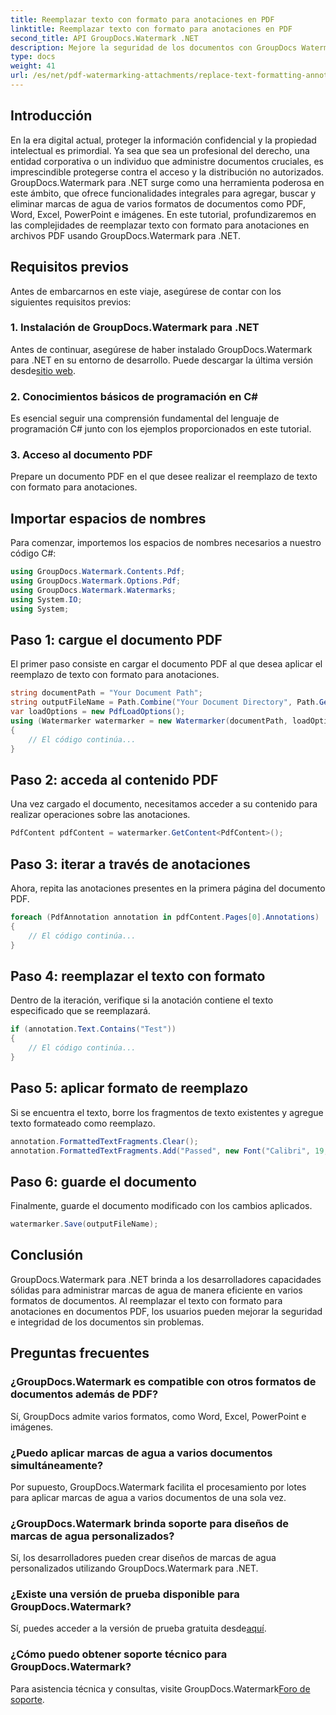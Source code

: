 ```yaml
---
title: Reemplazar texto con formato para anotaciones en PDF
linktitle: Reemplazar texto con formato para anotaciones en PDF
second_title: API GroupDocs.Watermark .NET
description: Mejore la seguridad de los documentos con GroupDocs Watermark para .NET. Aprenda a reemplazar texto con formato para anotaciones en archivos PDF sin esfuerzo.
type: docs
weight: 41
url: /es/net/pdf-watermarking-attachments/replace-text-formatting-annotation-pdf/
---
```

## Introducción
En la era digital actual, proteger la información confidencial y la propiedad intelectual es primordial. Ya sea que sea un profesional del derecho, una entidad corporativa o un individuo que administre documentos cruciales, es imprescindible protegerse contra el acceso y la distribución no autorizados. GroupDocs.Watermark para .NET surge como una herramienta poderosa en este ámbito, que ofrece funcionalidades integrales para agregar, buscar y eliminar marcas de agua de varios formatos de documentos como PDF, Word, Excel, PowerPoint e imágenes. En este tutorial, profundizaremos en las complejidades de reemplazar texto con formato para anotaciones en archivos PDF usando GroupDocs.Watermark para .NET.
## Requisitos previos
Antes de embarcarnos en este viaje, asegúrese de contar con los siguientes requisitos previos:
### 1. Instalación de GroupDocs.Watermark para .NET
 Antes de continuar, asegúrese de haber instalado GroupDocs.Watermark para .NET en su entorno de desarrollo. Puede descargar la última versión desde[sitio web](https://releases.groupdocs.com/Watermark/net/).
### 2. Conocimientos básicos de programación en C#
Es esencial seguir una comprensión fundamental del lenguaje de programación C# junto con los ejemplos proporcionados en este tutorial.
### 3. Acceso al documento PDF
Prepare un documento PDF en el que desee realizar el reemplazo de texto con formato para anotaciones.

## Importar espacios de nombres
Para comenzar, importemos los espacios de nombres necesarios a nuestro código C#:
```csharp
using GroupDocs.Watermark.Contents.Pdf;
using GroupDocs.Watermark.Options.Pdf;
using GroupDocs.Watermark.Watermarks;
using System.IO;
using System;
```
## Paso 1: cargue el documento PDF
El primer paso consiste en cargar el documento PDF al que desea aplicar el reemplazo de texto con formato para anotaciones.
```csharp
string documentPath = "Your Document Path";
string outputFileName = Path.Combine("Your Document Directory", Path.GetFileName(documentPath));
var loadOptions = new PdfLoadOptions();
using (Watermarker watermarker = new Watermarker(documentPath, loadOptions))
{
    // El código continúa...
}
```
## Paso 2: acceda al contenido PDF
Una vez cargado el documento, necesitamos acceder a su contenido para realizar operaciones sobre las anotaciones.
```csharp
PdfContent pdfContent = watermarker.GetContent<PdfContent>();
```
## Paso 3: iterar a través de anotaciones
Ahora, repita las anotaciones presentes en la primera página del documento PDF.
```csharp
foreach (PdfAnnotation annotation in pdfContent.Pages[0].Annotations)
{
    // El código continúa...
}
```
## Paso 4: reemplazar el texto con formato
Dentro de la iteración, verifique si la anotación contiene el texto especificado que se reemplazará.
```csharp
if (annotation.Text.Contains("Test"))
{
    // El código continúa...
}
```
## Paso 5: aplicar formato de reemplazo
Si se encuentra el texto, borre los fragmentos de texto existentes y agregue texto formateado como reemplazo.
```csharp
annotation.FormattedTextFragments.Clear();
annotation.FormattedTextFragments.Add("Passed", new Font("Calibri", 19, FontStyle.Bold), Color.Red, Color.Aqua);
```
## Paso 6: guarde el documento
Finalmente, guarde el documento modificado con los cambios aplicados.
```csharp
watermarker.Save(outputFileName);
```

## Conclusión
GroupDocs.Watermark para .NET brinda a los desarrolladores capacidades sólidas para administrar marcas de agua de manera eficiente en varios formatos de documentos. Al reemplazar el texto con formato para anotaciones en documentos PDF, los usuarios pueden mejorar la seguridad e integridad de los documentos sin problemas.
## Preguntas frecuentes
### ¿GroupDocs.Watermark es compatible con otros formatos de documentos además de PDF?
Sí, GroupDocs admite varios formatos, como Word, Excel, PowerPoint e imágenes.
### ¿Puedo aplicar marcas de agua a varios documentos simultáneamente?
Por supuesto, GroupDocs.Watermark facilita el procesamiento por lotes para aplicar marcas de agua a varios documentos de una sola vez.
### ¿GroupDocs.Watermark brinda soporte para diseños de marcas de agua personalizados?
Sí, los desarrolladores pueden crear diseños de marcas de agua personalizados utilizando GroupDocs.Watermark para .NET.
### ¿Existe una versión de prueba disponible para GroupDocs.Watermark?
 Sí, puedes acceder a la versión de prueba gratuita desde[aquí](https://releases.groupdocs.com/).
### ¿Cómo puedo obtener soporte técnico para GroupDocs.Watermark?
 Para asistencia técnica y consultas, visite GroupDocs.Watermark[Foro de soporte](https://forum.groupdocs.com/c/watermark/19).